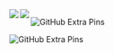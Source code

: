 <a href="https://github.com/anuraghazra/github-readme-stats">
  <img align="left" src="https://github-readme-stats.vercel.app/api?username=hukusuke1007&show_icons=true&count_private=true" />
</a>
<a href="https://github.com/anuraghazra/github-readme-stats">
  <img align="left" src="https://github-readme-stats.vercel.app/api/top-langs/?username=hukusuke1007" />
</a>

![GitHub Extra Pins](https://github-readme-stats.vercel.app/api/pin/?username=hukusuke1007&repo=flamingo)

![GitHub Extra Pins](https://github-readme-stats.vercel.app/api/pin/?username=hukusuke1007&repo=stop_watch_timer)
